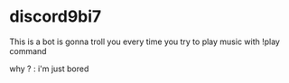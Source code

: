 # discord9bi7
This is a bot is gonna troll you every time you try to play music with !play command 

why ? : i'm just bored 
